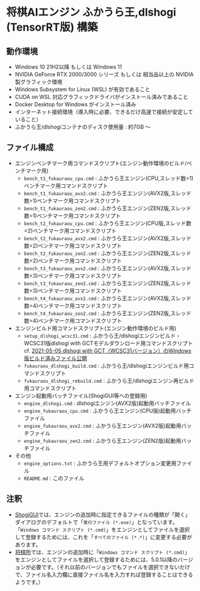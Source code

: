 # 将棋AIエンジン ふかうら王,dlshogi (TensorRT版) 構築

## 動作環境

- Windows 10 21H2以降 もしくは Windows 11
- NVIDIA GeForce RTX 2000/3000 シリーズ もしくは 相当品以上の NVIDIA製グラフィック環境
- Windows Subsystem for Linux (WSL) が有効であること
- CUDA on WSL 対応グラフィックドライバがインストール済みであること
- Docker Desktop for Windows がインストール済み
- インターネット接続環境（導入時に必要、できるだけ高速で接続が安定していること）
- ふかうら王/dlshogiコンテナのディスク使用量 : 約7GB ～

## ファイル構成

- エンジンベンチマーク用コマンドスクリプト(エンジン動作環境のビルド/ベンチマーク用)
  - `bench_t1_fukauraou_cpu.cmd` : ふかうら王エンジン(CPU,スレッド数=1)ベンチマーク用コマンドスクリプト
  - `bench_t1_fukauraou_avx2.cmd` : ふかうら王エンジン(AVX2版,スレッド数=1)ベンチマーク用コマンドスクリプト
  - `bench_t1_fukauraou_zen2.cmd` : ふかうら王エンジン(ZEN2版,スレッド数=1)ベンチマーク用コマンドスクリプト
  - `bench_t2_fukauraou_cpu.cmd` : ふかうら王エンジン(CPU版,スレッド数=2)ベンチマーク用コマンドスクリプト
  - `bench_t2_fukauraou_avx2.cmd` : ふかうら王エンジン(AVX2版,スレッド数=2)ベンチマーク用コマンドスクリプト
  - `bench_t2_fukauraou_zen2.cmd` : ふかうら王エンジン(ZEN2版,スレッド数=2)ベンチマーク用コマンドスクリプト
  - `bench_t3_fukauraou_avx2.cmd` : ふかうら王エンジン(AVX2版,スレッド数=3)ベンチマーク用コマンドスクリプト
  - `bench_t3_fukauraou_zen2.cmd` : ふかうら王エンジン(ZEN2版,スレッド数=3)ベンチマーク用コマンドスクリプト
  - `bench_t4_fukauraou_avx2.cmd` : ふかうら王エンジン(AVX2版,スレッド数=4)ベンチマーク用コマンドスクリプト
  - `bench_t4_fukauraou_zen2.cmd` : ふかうら王エンジン(ZEN2版,スレッド数=4)ベンチマーク用コマンドスクリプト
- エンジンビルド用コマンドスクリプト(エンジン動作環境のビルド用)
  - `setup_dlshogi_wcsc31.cmd` : ふかうら王/dlshogiエンジンビルド・WCSC31版dlshogi with GCTモデルダウンロード用コマンドスクリプト
    cf. [2021-05-05 dlshogi with GCT（WCSC31バージョン）のWindows版ビルド済みファイル公開](https://tadaoyamaoka.hatenablog.com/entry/2021/05/05/121233)
  - `fukauraou_dlshogi_build.cmd` : ふかうら王/dlshogiエンジンビルド用コマンドスクリプト
  - `fukauraou_dlshogi_rebuild.cmd` : ふかうら王/dlshogiエンジン再ビルド用コマンドスクリプト
- エンジン起動用バッチファイル(ShogiGUI等への登録用)
  - `engine_dlshogi.cmd` : dlshogiエンジン(AVX2版)起動用バッチファイル
  - `engine_fukauraou_cpu.cmd` : ふかうら王エンジン(CPU版)起動用バッチファイル
  - `engine_fukauraou_avx2.cmd` : ふかうら王エンジン(AVX2版)起動用バッチファイル
  - `engine_fukauraou_zen2.cmd` : ふかうら王エンジン(ZEN2版)起動用バッチファイル
- その他
  - `engine_options.txt` : ふかうら王用デフォルトオプション変更用ファイル
  - `README.md` : このファイル

## 注釈

- [ShogiGUI](http://shogigui.siganus.com/)では、エンジンの追加時に指定できるファイルの種類が「開く」ダイアログのデフォルトで「`実行ファイル (*.exe)`」となっています。「`Windows コマンド スクリプト (*.cmd)`」をエンジンとしてファイルを選択して登録するためには、これを「`すべてのファイル (*.*)`」に変更する必要があります。
- [将棋所](http://shogidokoro.starfree.jp/)では、エンジンの追加時に「`Windows コマンド スクリプト (*.cmd)`」をエンジンとしてファイルを選択して登録するためには、5.0.1以降のバージョンが必要です。（それ以前のバージョンでもファイルを選択できないだけで、ファイル名入力欄に直接ファイル名を入力すれば登録することはできるようです。）
